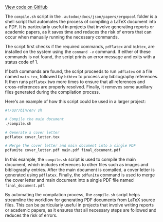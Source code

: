 [View code on GitHub](https://github.com/ergoplatform/ergo/.autodoc/docs/json/papers/ergopool)

The `compile.sh` script in the `.autodoc/docs/json/papers/ergopool` folder is a shell script that automates the process of compiling a LaTeX document into a PDF. It is particularly useful in projects that involve generating reports or academic papers, as it saves time and reduces the risk of errors that can occur when manually running the necessary commands.

The script first checks if the required commands, `pdflatex` and `bibtex`, are installed on the system using the `command -v` command. If either of these commands is not found, the script prints an error message and exits with a status code of 1.

If both commands are found, the script proceeds to run `pdflatex` on a file named `main.tex`, followed by `bibtex` to process any bibliography references. It then runs `pdflatex` two more times to ensure that all references and cross-references are properly resolved. Finally, it removes some auxiliary files generated during the compilation process.

Here's an example of how this script could be used in a larger project:

```sh
#!/usr/bin/env sh

# Compile the main document
./compile.sh

# Generate a cover letter
pdflatex cover_letter.tex

# Merge the cover letter and main document into a single PDF
pdfunite cover_letter.pdf main.pdf final_document.pdf
```

In this example, the `compile.sh` script is used to compile the main document, which includes references to other files such as images and bibliography entries. After the main document is compiled, a cover letter is generated using `pdflatex`. Finally, the `pdfunite` command is used to merge the cover letter and main document into a single PDF file named `final_document.pdf`.

By automating the compilation process, the `compile.sh` script helps streamline the workflow for generating PDF documents from LaTeX source files. This can be particularly useful in projects that involve writing reports or academic papers, as it ensures that all necessary steps are followed and reduces the risk of errors.
